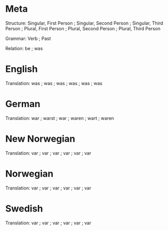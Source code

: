 Meta
====

Structure: Singular, First Person ; Singular, Second Person ; Singular, Third Person ;
           Plural, First Person   ; Plural, Second Person   ; Plural, Third Person

Grammar:   Verb ; Past

Relation:  be ; was



English
=======

Translation: was ; was ; was ;
             was ; was ; was



German
======

Translation: war   ; warst ; war   ;
             waren ; wart  ; waren



New Norwegian
=============

Translation: var ; var ; var ;
             var ; var ; var



Norwegian
=========

Translation: var ; var ; var ;
             var ; var ; var



Swedish
=======

Translation: var ; var ; var ;
             var ; var ; var
